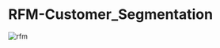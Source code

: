 # RFM-Customer_Segmentation
![rfm](https://github.com/elifgafar/RFM-Customer_Segmentation/assets/114522180/1817b8f9-d662-4f83-af59-1d3131341080)
